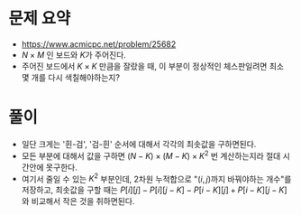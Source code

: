 # 문제 요약
- https://www.acmicpc.net/problem/25682
- ${N}\times{M}$ 인 보드와 $K$가 주어진다.
- 주어진 보드에서 $K\times{K}$ 만큼을 잘랐을 때, 이 부분이 정상적인 체스판일려면 최소 몇 개를 다시 색칠해야하는지?

# 풀이
- 일단 크게는 '흰-검', '검-흰' 순서에 대해서 각각의 최솟값을 구하면된다.
- 모든 부분에 대해서 값을 구하면 ${(N-K)}\times{(M-K)}\times{K^2}$ 번 계산하는지라 절대 시간안에 못구한다.
- 여기서 줄일 수 있는 $K^2$ 부분인데, 2차원 누적합으로 "$(i,j)$까지 바꿔야하는 개수"를 저장하고, 최솟값을 구할 때는 $P[i][j] - P[i][j-K] - P[i-K][j] + P[i-K][j-K]$ 와 비교해서 작은 것을 취하면된다.